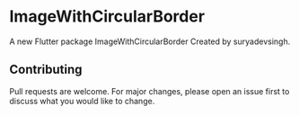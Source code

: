 # ImageWithCircularBorder
A new Flutter package ImageWithCircularBorder Created by suryadevsingh.

## Contributing
Pull requests are welcome. For major changes, please open an issue first to discuss what you would like to change.